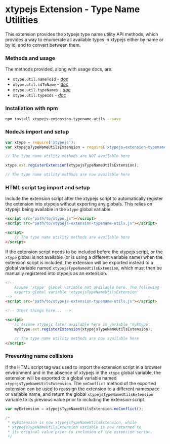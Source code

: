 # xtypejs Extension - Type Name Utilities

This extension provides the xtypejs type name utility API methods, which provides a way to enumerate all available types in xtypejs either by name or by id, and to convert between them.

### Methods and usage

The methods provided, along with usage docs, are:

* `xtype.util.nameToId` - *[doc](http://xtype.js.org/api/nameToId)*
* `xtype.util.idToName` - *[doc](http://xtype.js.org/api/idToName)*
* `xtype.util.typeNames` - *[doc](http://xtype.js.org/api/typeNames)*
* `xtype.util.typeIds` - *[doc](http://xtype.js.org/api/typeIds)*

### Installation with npm

```sh
npm install xtypejs-extension-typename-utils --save
```

### NodeJs import and setup

```js
var xtype = require('xtypejs');
var xtypejsTypeNameUtilsExtension = require('xtypejs-extension-typename-utils');

// The type name utility methods are NOT available here

xtype.ext.registerExtension(xtypejsTypeNameUtilsExtension);

// The type name utility methods are now available here
```

### HTML script tag import and setup

 Include the extension script after the xtypejs script to automatically register the extension into xtypejs without exporting any globals. This relies on xtypejs being available in the `xtype` global variable.

```html
<script src="path/to/xtype.js"></script>
<script src="path/to/xtypejs-extension-typename-utils.js"></script>

<script>
    // The type name utility methods are available here
</script>
```

If the extension script needs to be included before the xtypejs script, or the `xtype` global is not available (or is using a different variable name) when the extension script is included, the extension will be exported instead to a global variable named `xtypejsTypeNameUtilsExtension`, which must then be manually registered into xtypejs as an extension.

```html
<!--
    Assume 'xtype' global variable not available here. The following
    exports global variable 'xtypejsTypeNameUtilsExtension'
-->
<script src="path/to/xtypejs-extension-typename-utils.js"></script>

<!-- Other things here... -->

<script>
    // Assume xtypejs later available here in variable 'myXtype'
    myXtype.ext.registerExtension(xtypejsTypeNameUtilsExtension);

    // The type name utility methods are now available here
</script>
```

### Preventing name collisions

If the HTML script tag was used to import the extension script in a browser environment and in the absence of xtypejs in the `xtype` global variable, the extension will be exported to a global variable named `xtypejsTypeNameUtilsExtension`. The `noConflict` method of the exported extension can be used to reassign the extension to a different namespace or variable name, and return the global `xtypejsTypeNameUtilsExtension` variable to its previous value prior to including the extension script.

```js
var myExtension = xtypejsTypeNameUtilsExtension.noConflict();

/*
 * myExtension is now xtypejsTypeNameUtilsExtension, while 
 * xtypejsTypeNameUtilsExtension variable is now returned to
 * its original value prior to inclusion of the extension script.
 */ 
```